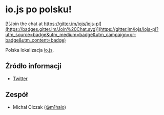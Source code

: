 # io.js po polsku!

[![Join the chat at https://gitter.im/iojs/iojs-pl](https://badges.gitter.im/Join%20Chat.svg)](https://gitter.im/iojs/iojs-pl?utm_source=badge&utm_medium=badge&utm_campaign=pr-badge&utm_content=badge)

Polska lokalizacja [io.js](https://iojs.org).

## Źródło informacji

- [Twitter](https://twitter.com/iojs_pl)

## Zespół

- Michał Olczak ([@m1halo](https://github.com/m1halo))
